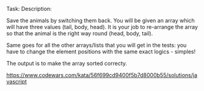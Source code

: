 Task:
Description:


Save the animals by switching them back. You will be given an array which will have three values (tail, body, head). It is your job to re-arrange the array so that the animal is the right way round (head, body, tail).

Same goes for all the other arrays/lists that you will get in the tests: you have to change the element positions with the same exact logics - simples!


The output is to make the array sorted correcty. 


https://www.codewars.com/kata/56f699cd9400f5b7d8000b55/solutions/javascript
